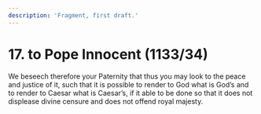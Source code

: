```yaml
---
description: 'Fragment, first draft.'
---
```


# 17. to Pope Innocent \(1133/34\)

We beseech therefore your Paternity that thus you may look to the peace and justice of it, such that it is possible to render to God what is God’s and to render to Caesar what is Caesar’s, if it able to be done so that it does not displease divine censure and does not offend royal majesty.

